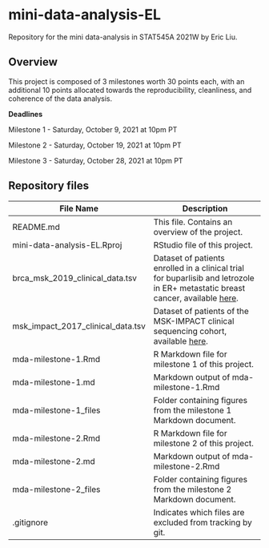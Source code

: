 # mini-data-analysis-EL
Repository for the mini data-analysis in STAT545A 2021W by Eric Liu.

## Overview
This project is composed of 3 milestones worth 30 points each, with an additional 10 points allocated towards the reproducibility, cleanliness, and coherence of the data analysis.

**Deadlines**

Milestone 1 - Saturday, October 9, 2021 at 10pm PT

Milestone 2 - Saturday, October 19, 2021 at 10pm PT

Milestone 3 - Saturday, October 28, 2021 at 10pm PT

## Repository files

| File Name | Description |
| --- | --- |
| README.md | This file. Contains an overview of the project. |
| mini-data-analysis-EL.Rproj | RStudio file of this project. |
| brca_msk_2019_clinical_data.tsv | Dataset of patients enrolled in a clinical trial for buparlisib and letrozole in ER+ metastatic breast cancer, available [here](https://www.cbioportal.org/study/clinicalData?id=brca_mskcc_2019). |
| msk_impact_2017_clinical_data.tsv | Dataset of patients of the MSK-IMPACT clinical sequencing cohort, available [here](https://www.cbioportal.org/study/clinicalData?id=msk_impact_2017). |
| mda-milestone-1.Rmd | R Markdown file for milestone 1 of this project. |
| mda-milestone-1.md | Markdown output of mda-milestone-1.Rmd |
| mda-milestone-1_files | Folder containing figures from the milestone 1 Markdown document. |
| mda-milestone-2.Rmd | R Markdown file for milestone 2 of this project. |
| mda-milestone-2.md | Markdown output of mda-milestone-2.Rmd |
| mda-milestone-2_files | Folder containing figures from the milestone 2 Markdown document. |
| .gitignore | Indicates which files are excluded from tracking by git. |
